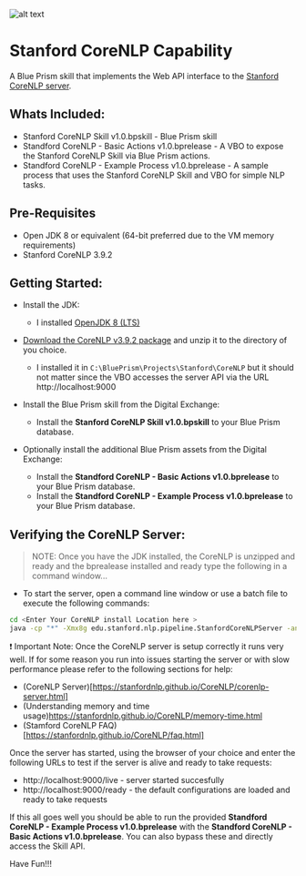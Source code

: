 ![alt text](https://digitalexchange.blueprism.com/dpCatalogForm/renderFile/fe5c17a0-ff99-4f4c-bbe6-fc0792132f40 "DX Community Developer")

<!-- [Markdown Cheetsheet](https://github.com/adam-p/markdown-here/wiki/Markdown-Cheatsheet#links) -->

<!-- Asset Name -->
# Stanford CoreNLP Capability

<!-- Asset Pitch -->
A Blue Prism skill that implements the Web API interface to the [Stanford CoreNLP server](https://stanfordnlp.github.io/CoreNLP/ "Stanford CoreNLP wiki page").

## Whats Included:
+ Stanford CoreNLP Skill v1.0.bpskill - Blue Prism skill
+ Standford CoreNLP - Basic Actions v1.0.bprelease - A VBO to expose the Stanford CoreNLP Skill via Blue Prism actions. 
+ Standford CoreNLP - Example Process v1.0.bprelease - A sample process that uses the Stanford CoreNLP Skill and VBO for simple NLP tasks.

## Pre-Requisites
- Open JDK 8 or equivalent (64-bit preferred due to the VM memory requirements)
- Stanford CoreNLP 3.9.2

## Getting Started:

- Install the JDK:
  - I installed [OpenJDK 8 (LTS)](https://adoptopenjdk.net)
  
- [Download the CoreNLP v3.9.2 package](https://stanfordnlp.github.io/CoreNLP/index.html#download) and unzip it to the directory of you choice. 
  - I installed it in ``` C:\BluePrism\Projects\Stanford\CoreNLP ``` but it should not matter since the VBO accesses the server API via the URL http://localhost:9000

- Install the Blue Prism skill from the Digital Exchange:
  - Install the **Stanford CoreNLP Skill v1.0.bpskill** to your Blue Prism database.

- Optionally install the additional Blue Prism assets from the Digital Exchange:
  - Install the **Standford CoreNLP - Basic Actions v1.0.bprelease** to your Blue Prism database.
  - Install the **Standford CoreNLP - Example Process v1.0.bprelease** to your Blue Prism database.

## Verifying the CoreNLP Server:
> NOTE: Once you have the JDK installed, the CoreNLP is unzipped and ready and the bprealease installed and ready type the following in a command window...

- To start the server, open a command line window or use a batch file to execute the following commands:
```bash
cd <Enter Your CoreNLP install Location here >
java -cp "*" -Xmx8g edu.stanford.nlp.pipeline.StanfordCoreNLPServer -annotators "tokenize" -preload "tokenize, ssplit, pos, parse, lemma, depparse" 
```
:heavy_exclamation_mark: Important Note: Once the CoreNLP server is setup correctly it runs very well. If for some reason you run into issues starting the server or with slow performance please refer to the following sections for help:
- (CoreNLP Server)[https://stanfordnlp.github.io/CoreNLP/corenlp-server.html]
- (Understanding memory and time usage)https://stanfordnlp.github.io/CoreNLP/memory-time.html
- (Stamford CoreNLP FAQ)[https://stanfordnlp.github.io/CoreNLP/faq.html]

Once the server has started, using the browser of your choice and enter the following URLs to test if the server is alive and ready to take requests:
- http://localhost:9000/live - server started succesfully
- http://localhost:9000/ready - the default configurations are loaded and ready to take requests

If this all goes well you should be able to run the provided __Standford CoreNLP - Example Process v1.0.bprelease__ with the __Standford CoreNLP - Basic Actions v1.0.bprelease__.  You can also bypass these and directly access the Skill API.

Have Fun!!!
